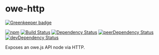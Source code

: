 # owe-http

[![Greenkeeper badge](https://badges.greenkeeper.io/owejs/http.svg)](https://greenkeeper.io/)

[![npm](https://img.shields.io/npm/v/owe-http.svg)](https://www.npmjs.com/package/owe-http) [![Build Status](https://travis-ci.org/owejs/http.svg?branch=master)](https://travis-ci.org/owejs/http) [![Dependency Status](https://david-dm.org/owejs/http.svg)](https://david-dm.org/owejs/http) [![peerDependency Status](https://david-dm.org/owejs/http/peer-status.svg)](https://david-dm.org/owejs/http#info=peerDependencies) [![devDependency Status](https://david-dm.org/owejs/http/dev-status.svg)](https://david-dm.org/owejs/http#info=devDependencies)

Exposes an owe.js API node via HTTP.
